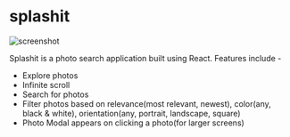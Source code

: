 # splashit

![screenshot](https://github.com/Sreejan-22/splashit/blob/master/splashit].png)

Splashit is a photo search application built using React. Features include -

- Explore photos
- Infinite scroll
- Search for photos
- Filter photos based on relevance(most relevant, newest), color(any, black & white), orientation(any, portrait, landscape, square)
- Photo Modal appears on clicking a photo(for larger screens)
